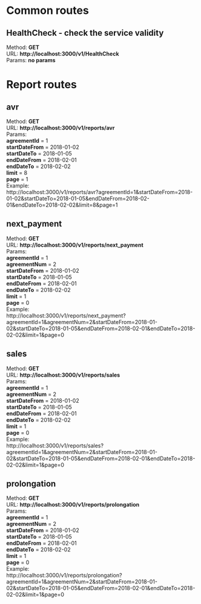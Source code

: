 # Common routes
## HealthCheck - check the service validity
Method: **GET**  
URL: **http://localhost:3000/v1/HealthCheck**  
Params: __no params__


# Report routes

## avr
Method: **GET**  
URL: **http://localhost:3000/v1/reports/avr**  
Params:  
    **agreementId** = 1  
    **startDateFrom** = 2018-01-02  
    **startDateTo** = 2018-01-05  
    **endDateFrom** = 2018-02-01  
    **endDateTo** = 2018-02-02  
    **limit** = 8  
    **page** = 1  
Example:  
http://localhost:3000/v1/reports/avr?agreementId=1&startDateFrom=2018-01-02&startDateTo=2018-01-05&endDateFrom=2018-02-01&endDateTo=2018-02-02&limit=8&page=1

## next_payment
Method: **GET**  
URL: **http://localhost:3000/v1/reports/next_payment**  
Params:  
    **agreementId** = 1  
    **agreementNum** = 2  
    **startDateFrom** = 2018-01-02  
    **startDateTo** = 2018-01-05  
    **endDateFrom** = 2018-02-01  
    **endDateTo** = 2018-02-02  
    **limit** = 1  
    **page** = 0  
Example:  
http://localhost:3000/v1/reports/next_payment?agreementId=1&agreementNum=2&startDateFrom=2018-01-02&startDateTo=2018-01-05&endDateFrom=2018-02-01&endDateTo=2018-02-02&limit=1&page=0

## sales
Method: **GET**  
URL: **http://localhost:3000/v1/reports/sales**  
Params:  
    **agreementId** = 1  
    **agreementNum** = 2  
    **startDateFrom** = 2018-01-02  
    **startDateTo** = 2018-01-05  
    **endDateFrom** = 2018-02-01  
    **endDateTo** = 2018-02-02  
    **limit** = 1  
    **page** = 0  
Example:  
http://localhost:3000/v1/reports/sales?agreementId=1&agreementNum=2&startDateFrom=2018-01-02&startDateTo=2018-01-05&endDateFrom=2018-02-01&endDateTo=2018-02-02&limit=1&page=0

## prolongation
Method: **GET**  
URL: **http://localhost:3000/v1/reports/prolongation**  
Params:  
    **agreementId** = 1  
    **agreementNum** = 2  
    **startDateFrom** = 2018-01-02  
    **startDateTo** = 2018-01-05  
    **endDateFrom** = 2018-02-01  
    **endDateTo** = 2018-02-02  
    **limit** = 1  
    **page** = 0  
Example:  
http://localhost:3000/v1/reports/prolongation?agreementId=1&agreementNum=2&startDateFrom=2018-01-02&startDateTo=2018-01-05&endDateFrom=2018-02-01&endDateTo=2018-02-02&limit=1&page=0




